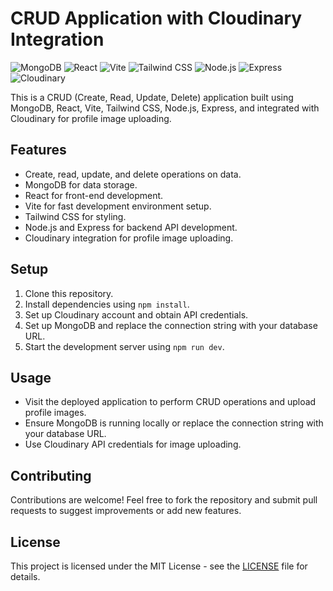 # CRUD Application with Cloudinary Integration

![MongoDB](https://img.shields.io/badge/MongoDB-4EA94B?style=for-the-badge&logo=mongodb&logoColor=white)
![React](https://img.shields.io/badge/React-61DAFB?style=for-the-badge&logo=react&logoColor=white)
![Vite](https://img.shields.io/badge/Vite-646CFF?style=for-the-badge&logo=vite&logoColor=white)
![Tailwind CSS](https://img.shields.io/badge/Tailwind_CSS-38B2AC?style=for-the-badge&logo=tailwind-css&logoColor=white)
![Node.js](https://img.shields.io/badge/Node.js-43853D?style=for-the-badge&logo=node.js&logoColor=white)
![Express](https://img.shields.io/badge/Express-000000?style=for-the-badge&logo=express&logoColor=white)
![Cloudinary](https://img.shields.io/badge/Cloudinary-4285F4?style=for-the-badge&logo=cloudinary&logoColor=white)

This is a CRUD (Create, Read, Update, Delete) application built using MongoDB, React, Vite, Tailwind CSS, Node.js, Express, and integrated with Cloudinary for profile image uploading.

## Features

- Create, read, update, and delete operations on data.
- MongoDB for data storage.
- React for front-end development.
- Vite for fast development environment setup.
- Tailwind CSS for styling.
- Node.js and Express for backend API development.
- Cloudinary integration for profile image uploading.

## Setup

1. Clone this repository.
2. Install dependencies using `npm install`.
3. Set up Cloudinary account and obtain API credentials.
4. Set up MongoDB and replace the connection string with your database URL.
5. Start the development server using `npm run dev`.

## Usage

- Visit the deployed application to perform CRUD operations and upload profile images.
- Ensure MongoDB is running locally or replace the connection string with your database URL.
- Use Cloudinary API credentials for image uploading.

## Contributing

Contributions are welcome! Feel free to fork the repository and submit pull requests to suggest improvements or add new features.

## License

This project is licensed under the MIT License - see the [LICENSE](LICENSE) file for details.